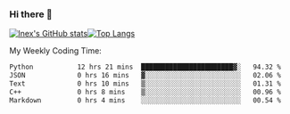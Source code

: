### Hi there 👋
[![lnex's GitHub stats](https://github-readme-stats.vercel.app/api?username=lnexenl&count_private=true&show_icons=true)](https://github.com/anuraghazra/github-readme-stats)[![Top Langs](https://github-readme-stats.vercel.app/api/top-langs/?username=lnexenl&layout=compact&langs_count=8&exclude_repo=32-bit-MIPS-CPU)](https://github.com/anuraghazra/github-readme-stats)

My Weekly Coding Time:
<!--START_SECTION:waka-->

```txt
Python           12 hrs 21 mins  ███████████████████████▓░   94.32 %
JSON             0 hrs 16 mins   ▓░░░░░░░░░░░░░░░░░░░░░░░░   02.06 %
Text             0 hrs 10 mins   ▒░░░░░░░░░░░░░░░░░░░░░░░░   01.31 %
C++              0 hrs 8 mins    ▒░░░░░░░░░░░░░░░░░░░░░░░░   00.96 %
Markdown         0 hrs 4 mins    ░░░░░░░░░░░░░░░░░░░░░░░░░   00.54 %
```

<!--END_SECTION:waka-->
